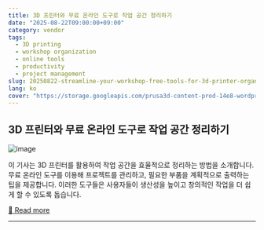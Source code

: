 ```yaml
---
title: 3D 프린터와 무료 온라인 도구로 작업 공간 정리하기
date: "2025-08-22T09:00:00+09:00"
category: vendor
tags:
  - 3D printing
  - workshop organization
  - online tools
  - productivity
  - project management
slug: 20250822-streamline-your-workshop-free-tools-for-3d-printer-organization
lang: ko
cover: "https://storage.googleapis.com/prusa3d-content-prod-14e8-wordpress-blog-prod/2025/08/1839f9ab-organizeyourworkshop_blog-698x325.png"
---
```


## 3D 프린터와 무료 온라인 도구로 작업 공간 정리하기
![image](https://storage.googleapis.com/prusa3d-content-prod-14e8-wordpress-blog-prod/2025/08/1839f9ab-organizeyourworkshop_blog-698x325.png)

이 기사는 3D 프린터를 활용하여 작업 공간을 효율적으로 정리하는 방법을 소개합니다. 무료 온라인 도구를 이용해 프로젝트를 관리하고, 필요한 부품을 계획적으로 출력하는 팁을 제공합니다. 이러한 도구들은 사용자들이 생산성을 높이고 창의적인 작업을 더 쉽게 할 수 있도록 돕습니다.

[🔗 Read more](https://blog.prusa3d.com/from-chaos-to-order-organize-your-workshop-with-a-3d-printer_119547/)

---